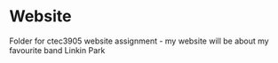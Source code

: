# Website

Folder for ctec3905 website assignment - my website will be about my favourite band Linkin Park
